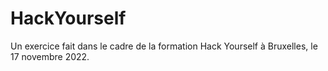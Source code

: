 # HackYourself

Un exercice fait dans le cadre de la formation Hack Yourself à Bruxelles, le 17 novembre 2022.

